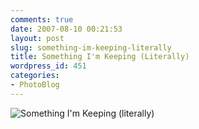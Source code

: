 ```yaml
---
comments: true
date: 2007-08-10 00:21:53
layout: post
slug: something-im-keeping-literally
title: Something I'm Keeping (Literally)
wordpress_id: 451
categories:
- PhotoBlog
---
```


![Something I'm Keeping (literally)](http://ryanfitzer.com/main/wp-content/uploads/2007/08/keeping-crutch.jpg)
